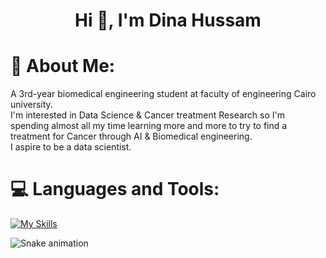 <h1 align="center">Hi 👋, I'm Dina Hussam</h1>

# 💫 About Me: 

A 3rd-year biomedical engineering student at faculty of engineering Cairo university.<br>
I'm interested in Data Science & Cancer treatment Research so I'm spending almost all my time learning more and more to try to find a treatment for Cancer through AI & Biomedical engineering.<br>
I aspire to be a data scientist.


# 💻 Languages and Tools:

[![My Skills](https://skillicons.dev/icons?i=python,java,cpp,tensorflow,qt,html,css,js,flask,mysql,arduino)](https://skillicons.dev)

![Snake animation](https://github.com/Dinahussam/Dinahussam/blob/output/github-contribution-grid-snake.svg)

